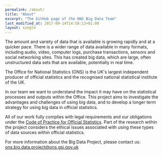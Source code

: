 ```yaml
---
permalink: /about/
title: "About"
excerpt: "The GitHub page of the ONS Big Data Team"
last_modified_at: 2017-09-14T14:58:13+01:00
layout: single
---
```


The amount and variety of data that is available is growing rapidly and at a quicker pace. There is a wider range of data available in many formats, including audio, video, computer logs, purchase transactions, sensors and social networking sites. This has created big data, which are large, often unstructured data sets that are available, potentially in real time.

The Office for National Statistics (ONS) is the UK's largest independent producer of official statistics and the recognised national statistical institute of the UK.

In our team we want to understand the impact it may have on the statistical processes and outputs within the Office. This project aims to investigate the advantages and challenges of using big data, and to develop a longer term strategy for using big data in official statistics.

All of our work fully complies with legal requirements and our obligations under the [Code of Practice for Official Statistics](https://www.statisticsauthority.gov.uk/osr/code-of-practice/). Part of the research within the project considers the ethical issues associated with using these types of data sources within official statistics.

For more information about the Big Data Project, please contact us: [ons.big.data.project@ons.gsi.gov.uk](mailto:ons.big.data.project@ons.gsi.gov.uk)
